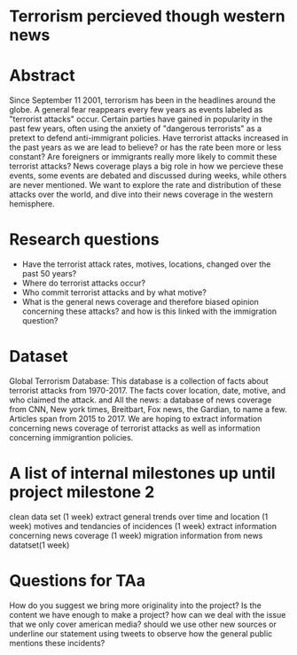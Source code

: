# Terrorism percieved though western news

# Abstract

Since September 11 2001, terrorism has been in the headlines around the globe. A general fear reappears every few years as events labeled as "terrorist attacks" occur. Certain parties have gained in popularity in the past few years, often using the anxiety of "dangerous terrorists" as a pretext to defend anti-immigrant policies. Have terrorist attacks increased in the past years as we are lead to believe? or has the rate been more or less constant? Are foreigners or immigrants really more likely to commit these terrorist attacks? News coverage plays a big role in how we percieve these events, some events are debated and discussed during weeks, while others are never mentioned. We want to explore the rate and distribution of these attacks over the world, and dive into their news coverage in the western hemisphere.  

# Research questions

- Have the terrorist attack rates, motives, locations, changed over the past 50 years?
- Where do terrorist attacks occur?
- Who commit terrorist attacks and by what motive?
- What is the general news coverage and therefore biased opinion concerning these attacks? and how is this linked with the immigration question?

# Dataset

Global Terrorism Database: This database is a collection of facts about terrorist attacks from 1970-2017. The facts cover location, date, motive, and who claimed the attack.
and 
All the news: a database of news coverage from CNN, New york times, Breitbart, Fox news, the Gardian, to name a few. Articles span from 2015 to 2017. We are hoping to extract information concerning news coverage of terrorist attacks as well as information concerning immigrantion policies.

# A list of internal milestones up until project milestone 2

clean data set (1 week)
extract general trends over time and location (1 week)
motives and tendancies of incidences (1 week)
extract information concerning news coverage (1 week)
migration information from news datatset(1 week)

# Questions for TAa

How do you suggest we bring more originality into the project?
Is the content we have enough to make a project?
how can we deal with the issue that we only cover american media? should we use other new sources or underline our statement using tweets to observe how the general public mentions these incidents?
